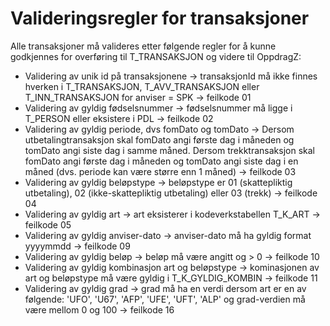 # Valideringsregler for transaksjoner

Alle transaksjoner må valideres etter følgende regler for å kunne godkjennes for overføring til T_TRANSAKSJON og videre til OppdragZ:

* Validering av unik id på transaksjonene -> transaksjonId må ikke finnes hverken i T_TRANSAKSJON, T_AVV_TRANSAKSJON eller T_INN_TRANSAKSJON for anviser = SPK -> feilkode 01
* Validering av gyldig fødselsnummer -> fødselsnummer må ligge i T_PERSON eller eksistere i PDL -> feilkode 02
* Validering av gyldig periode, dvs fomDato og tomDato -> Dersom utbetalingtransaksjon skal fomDato angi første dag i måneden og tomDato angi siste dag i samme måned. Dersom trekktransaksjon skal fomDato angi første dag i måneden og tomDato angi siste dag i en måned (dvs. periode kan være større enn 1 måned) -> feilkode 03
* Validering av gyldig beløpstype -> beløpstype er 01 (skattepliktig utbetaling), 02 (ikke-skattepliktig utbetaling) eller 03 (trekk) -> feilkode 04
* Validering av gyldig art -> art eksisterer i kodeverkstabellen T_K_ART ->  feilkode 05
* Validering av gyldig anviser-dato -> anviser-dato må ha gyldig format yyyymmdd -> feilkode 09
* Validering av gyldig beløp -> beløp må være angitt og > 0 -> feilkode 10
* Validering av gyldig kombinasjon art og beløpstype -> kominasjonen av art og beløpstype må være gyldig i T_K_GYLDIG_KOMBIN -> feilkode 11
* Validering av gyldig grad -> grad må ha en verdi dersom art er en av følgende: 'UFO', 'U67', 'AFP', 'UFE', 'UFT', 'ALP' og grad-verdien må være mellom 0 og 100 -> feilkode 16
